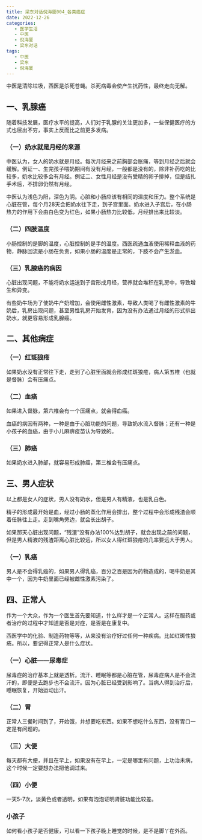 ```yaml
---
title: 梁东对话倪海厦004_各类癌症
date: 2022-12-26
categories:
   - 医学生活
   - 中医
   - 倪海厦
   - 梁东对话
tags: 
   - 中医
   - 梁东
   - 倪海厦
---
```

中医是清除垃圾，西医是杀死苍蝇。杀死病毒会使产生抗药性，最终走向无解。
<!-- more -->
## 一、乳腺癌
随着科技发展，医疗水平的提高，人们对于乳腺的关注更加多，一些保健医疗的方式也层出不穷，事实上反而比之前更多发病。

### （一）奶水就是月经的来源
中医认为，女人的奶水就是月经。每次月经来之前胸部会胀痛，等到月经之后就会缓解。例证一、生完孩子喂奶期间有没有月经，一般都是没有的，除非补药吃的比较多，奶水比较多会有月经。例证二、女性月经是没有受精的卵子排掉，但是结扎手术后，不排卵仍然有月经。

中医认为浅色为阳，深色为阴。心脏和小肠应该有相同的温度和压力。整个系统是心脏在管，每个月28天会把奶水往下走，到子宫里面。奶水进入子宫后，在小肠热力的作用下会由白色变为红色，如果小肠热力比较低，月经排出来比较淡。

### （二）四肢温度
小肠控制的是脚的温度，心脏控制的是手的温度。西医疏通血液使用稀释血液的药物，静脉回流是小肠在负责，如果小肠的温度是正常的，下肢不会产生淤血。

### （三）乳腺癌的病因
心脏出现问题，不能将奶水运送到子宫形成月经，营养就会堆积在乳房中，导致增生和异变。

有些奶牛场为了使奶牛产奶增加，会使用雌性激素，导致人类喝了有雌性激素的牛奶后，乳房出现问题，甚至男性乳房开始发育，因为没有办法通过月经的形式排出奶水，就更容易形成乳腺癌。

## 二、其他病症
### （一）红斑狼疮
如果奶水没有正常往下走，走到了心脏里面就会形成红斑狼疮，病人第五椎（也就是督脉）会有压痛点。

### （二）血癌
如果进入督脉，第六椎会有一个压痛点，就会得血癌。

血癌的病因有两种，一种是由于心脏功能的问题，导致奶水流入督脉；还有一种是小孩子的血癌，由于小儿麻痹疫苗认为导致的。

### （三）肺癌
如果奶水进入肺部，就容易形成肺癌，第三椎会有压痛点。 

## 三、男人症状
以上都是女人的症状，男人没有奶水，但是男人有精液，也是乳白色。

精子的形成最开始是血，经过小肠的蒸化作用会排出，整个过程中会形成残渣会顺着任脉往上走。走到嘴角旁边，就会长出胡子。

如果那天心脏出现问题，“残渣”没有办法100%达到胡子，就会出现之前的问题，但是男人精液的残渣距离心脏比较远，所以女人得红斑狼疮的几率要远大于男人。

### （一）乳癌
男人是不会得乳癌的，如果男人得乳癌，百分之百是因为药物造成的，喝牛奶是其中一个，因为牛奶里面已经被雌性激素污染了。

## 四、正常人
作为一个大众，作为一个医生首先要知道，什么样才是一个正常人。这样在服药或者治疗的过程中才知道是否是对症，是否是在康复中。

西医学中的化验、制造药物等等，从来没有治疗好过任何一种疾病。比如红斑性狼疮。所以，要记得正常人是什么症状。

### （一）心脏——尿毒症
尿毒症的治疗基本上就是透析。流汗、睡眠等都是心脏在管，尿毒症病人是不会流汗的，即便是去跑步也不会流汗。因为心脏已经受到影响了。当病人得到治疗后，睡眠恢复，开始运动出汗。

### （二）胃
正常人三餐时间到了，开始饿，并想要吃东西。如果不想吃什么东西，没有胃口一定是有问题的。

### （三）大便
每天都有大便，并且在早上，如果没有在早上，一定是哪里有问题，上功治未病，这个时候一定要想办法把他调过来。

### （四）小便
一天5-7次，淡黄色或者透明，如果有泡泡证明肾脏功能比较差。

### 小孩子
如何看小孩子是否健康，可以看一下孩子晚上睡觉的时候，是不是脚丫在外面。